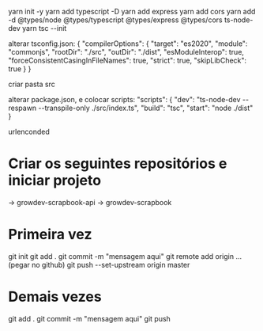 yarn init -y
yarn add typescript -D
yarn add express
yarn add cors
yarn add -d @types/node @types/typescript @types/express @types/cors ts-node-dev
yarn tsc --init


alterar tsconfig.json:
{
  "compilerOptions": {
    "target": "es2020",
    "module": "commonjs",
    "rootDir": "./src",
    "outDir": "./dist",
    "esModuleInterop": true,
    "forceConsistentCasingInFileNames": true,
    "strict": true,
    "skipLibCheck": true
  }
}

criar pasta src

alterar package.json, e colocar scripts:
"scripts": {
    "dev": "ts-node-dev --respawn --transpile-only ./src/index.ts",
    "build": "tsc",
    "start": "node ./dist"
}

urlenconded 

# Criar os seguintes repositórios e iniciar projeto
-> growdev-scrapbook-api
-> growdev-scrapbook

# Primeira vez
git init
git add .
git commit -m "mensagem aqui"
git remote add origin ... (pegar no github)
git push --set-upstream origin master

# Demais vezes
git add .
git commit -m "mensagem aqui"
git push